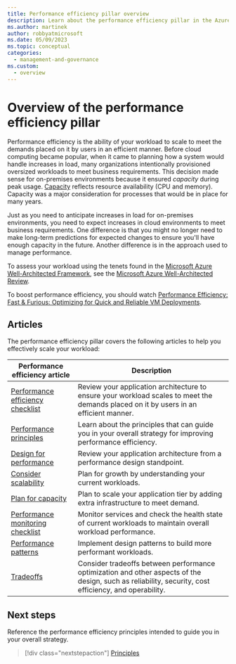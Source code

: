 ```yaml
---
title: Performance efficiency pillar overview
description: Learn about the performance efficiency pillar in the Azure Well-Architected Framework and the importance of scalability.
ms.author: martinek
author: robbyatmicrosoft
ms.date: 05/09/2023
ms.topic: conceptual
categories:
  - management-and-governance
ms.custom:
  - overview
---
```


# Overview of the performance efficiency pillar

Performance efficiency is the ability of your workload to scale to meet the demands placed on it by users in an efficient manner. Before cloud computing became popular, when it came to planning how a system would handle increases in load, many organizations intentionally provisioned oversized workloads to meet business requirements. This decision made sense for on-premises environments because it ensured *capacity* during peak usage. [Capacity](/azure/api-management/api-management-capacity#what-is-capacity) reflects resource availability (CPU and memory). Capacity was a major consideration for processes that would be in place for many years.

Just as you need to anticipate increases in load for on-premises environments, you need to expect increases in cloud environments to meet business requirements. One difference is that you might no longer need to make long-term predictions for expected changes to ensure you'll have enough capacity in the future. Another difference is in the approach used to manage performance.

To assess your workload using the tenets found in the [Microsoft Azure Well-Architected Framework](/azure/well-architected/), see the [Microsoft Azure Well-Architected Review](/assessments/?id=azure-architecture-review&mode=pre-assessment).

To boost performance efficiency, you should watch [Performance Efficiency: Fast & Furious: Optimizing for Quick and Reliable VM Deployments](/events/all-around-azure-well-architected-the-backstage-tour/performance-efficiency).

## Articles

The performance efficiency pillar covers the following articles to help you effectively scale your workload:

|Performance efficiency article|Description|
|----------------------------|-----------|
|[Performance efficiency checklist](performance-efficiency.md)|Review your application architecture to ensure your workload scales to meet the demands placed on it by users in an efficient manner.|
|[Performance principles](principles.md)|Learn about the principles that can guide you in your overall strategy for improving performance efficiency.|
|[Design for performance](design-efficiency.md)| Review your application architecture from a performance design standpoint.|
|[Consider scalability](design-scale.md)|Plan for growth by understanding your current workloads.|
|[Plan for capacity](design-capacity.md)|Plan to scale your application tier by adding extra infrastructure to meet demand.|
|[Performance monitoring checklist](monitor-performance.md)|Monitor services and check the health state of current workloads to maintain overall workload performance.|
|[Performance patterns](performance-efficiency-patterns.md)|Implement design patterns to build more performant workloads.|
|[Tradeoffs](tradeoffs.md)|Consider tradeoffs between performance optimization and other aspects of the design, such as reliability, security, cost efficiency, and operability.|

## Next steps

Reference the performance efficiency principles intended to guide you in your overall strategy.

> [!div class="nextstepaction"]
> [Principles](principles.md)

